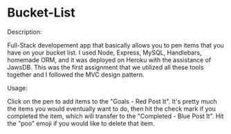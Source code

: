# Bucket-List

Description:

Full-Stack developement app that basically allows you to pen items that you have on your bucket list. I used Node, Express, MySQL, Handlebars, homemade ORM, and it was deployed on Heroku with the assistance of JawsDB.  This was the first assignment that we utilized all these tools together and I followed the MVC design pattern. 


Usage: 

Click on the pen to add items to the "Goals - Red Post It". It's pretty much the items you would eventually want to do, then hit the check mark if you completed the item, which will transfer to the "Completed - Blue Post It". Hit the "poo" emoji if you would like to delete that item.  
